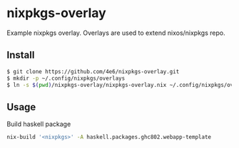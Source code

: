 # nixpkgs-overlay

Example nixpkgs overlay. Overlays are used to extend nixos/nixpkgs repo.

## Install

``` bash
$ git clone https://github.com/4e6/nixpkgs-overlay.git
$ mkdir -p ~/.config/nixpkgs/overlays
$ ln -s $(pwd)/nixpkgs-overlay/nixpkgs-overlay.nix ~/.config/nixpkgs/overlays/nixpkgs-overlay.nix
```

## Usage

Build haskell package

``` bash
nix-build '<nixpkgs>' -A haskell.packages.ghc802.webapp-template
```
